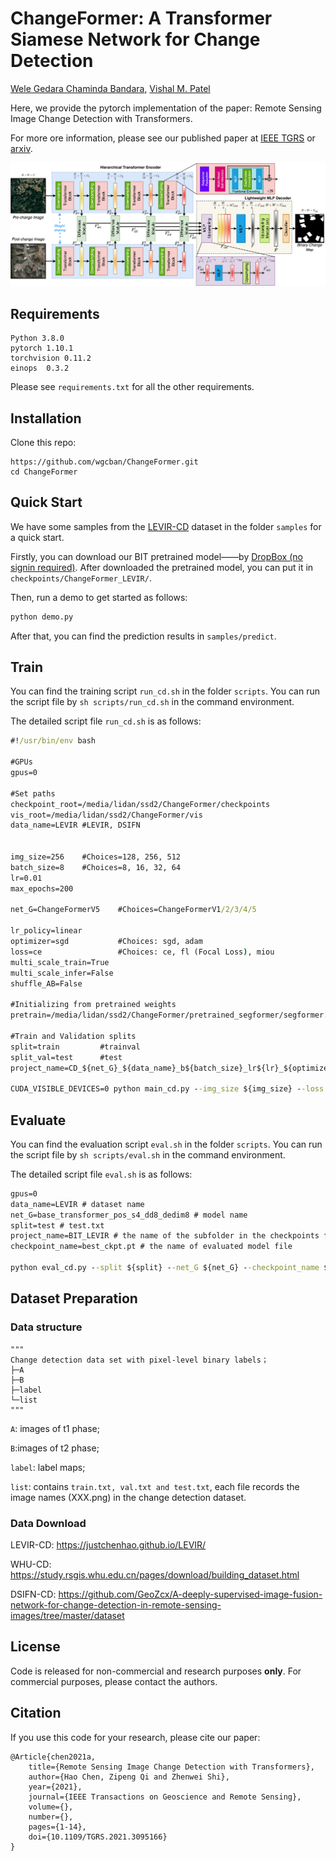 # ChangeFormer: A Transformer Siamese Network for Change Detection

[Wele Gedara Chaminda Bandara](), [Vishal M. Patel]()

Here, we provide the pytorch implementation of the paper: Remote Sensing Image Change Detection with Transformers.

For more ore information, please see our published paper at [IEEE TGRS]() or [arxiv](). 

![image-20210228153142126](./images/IGARS_ChangeFormer.jpeg)

## Requirements

```
Python 3.8.0
pytorch 1.10.1
torchvision 0.11.2
einops  0.3.2
```

Please see `requirements.txt` for all the other requirements.

## Installation

Clone this repo:

```shell
https://github.com/wgcban/ChangeFormer.git
cd ChangeFormer
```

## Quick Start

We have some samples from the [LEVIR-CD](https://justchenhao.github.io/LEVIR/) dataset in the folder `samples` for a quick start.

Firstly, you can download our BIT pretrained model——by [DropBox (no signin required)](https://www.dropbox.com/sh/iwwwv9ta1fnu6e9/AABcSRxt5PUggJPJEXGwUs4-a?dl=0). After downloaded the pretrained model, you can put it in `checkpoints/ChangeFormer_LEVIR/`.

Then, run a demo to get started as follows:

```python
python demo.py 
```

After that, you can find the prediction results in `samples/predict`.

## Train

You can find the training script `run_cd.sh` in the folder `scripts`. You can run the script file by `sh scripts/run_cd.sh` in the command environment.

The detailed script file `run_cd.sh` is as follows:

```cmd
#!/usr/bin/env bash

#GPUs
gpus=0

#Set paths
checkpoint_root=/media/lidan/ssd2/ChangeFormer/checkpoints
vis_root=/media/lidan/ssd2/ChangeFormer/vis
data_name=LEVIR #LEVIR, DSIFN


img_size=256    #Choices=128, 256, 512
batch_size=8    #Choices=8, 16, 32, 64
lr=0.01         
max_epochs=200

net_G=ChangeFormerV5    #Choices=ChangeFormerV1/2/3/4/5

lr_policy=linear
optimizer=sgd           #Choices: sgd, adam
loss=ce                 #Choices: ce, fl (Focal Loss), miou
multi_scale_train=True
multi_scale_infer=False
shuffle_AB=False

#Initializing from pretrained weights
pretrain=/media/lidan/ssd2/ChangeFormer/pretrained_segformer/segformer.b2.512x512.ade.160k.pth

#Train and Validation splits
split=train         #trainval
split_val=test      #test
project_name=CD_${net_G}_${data_name}_b${batch_size}_lr${lr}_${optimizer}_${split}_${split_val}_${max_epochs}_${lr_policy}_${loss}_multi_train_${multi_scale_train}_multi_infer_${multi_scale_infer}_shuffle_AB_${shuffle_AB}_embed_dim_${embed_dim}

CUDA_VISIBLE_DEVICES=0 python main_cd.py --img_size ${img_size} --loss ${loss} --checkpoint_root ${checkpoint_root} --vis_root ${vis_root} --lr_policy ${lr_policy} --optimizer ${optimizer} --pretrain ${pretrain} --split ${split} --split_val ${split_val} --net_G ${net_G} --multi_scale_train ${multi_scale_train} --multi_scale_infer ${multi_scale_infer} --gpu_ids ${gpus} --max_epochs ${max_epochs} --project_name ${project_name} --batch_size ${batch_size} --shuffle_AB ${shuffle_AB} --data_name ${data_name}  --lr ${lr}
```

## Evaluate

You can find the evaluation script `eval.sh` in the folder `scripts`. You can run the script file by `sh scripts/eval.sh` in the command environment.

The detailed script file `eval.sh` is as follows:

```cmd
gpus=0
data_name=LEVIR # dataset name
net_G=base_transformer_pos_s4_dd8_dedim8 # model name 
split=test # test.txt
project_name=BIT_LEVIR # the name of the subfolder in the checkpoints folder 
checkpoint_name=best_ckpt.pt # the name of evaluated model file 

python eval_cd.py --split ${split} --net_G ${net_G} --checkpoint_name ${checkpoint_name} --gpu_ids ${gpus} --project_name ${project_name} --data_name ${data_name}
```

## Dataset Preparation

### Data structure

```
"""
Change detection data set with pixel-level binary labels；
├─A
├─B
├─label
└─list
"""
```

`A`: images of t1 phase;

`B`:images of t2 phase;

`label`: label maps;

`list`: contains `train.txt, val.txt and test.txt`, each file records the image names (XXX.png) in the change detection dataset.

### Data Download 

LEVIR-CD: https://justchenhao.github.io/LEVIR/

WHU-CD: https://study.rsgis.whu.edu.cn/pages/download/building_dataset.html

DSIFN-CD: https://github.com/GeoZcx/A-deeply-supervised-image-fusion-network-for-change-detection-in-remote-sensing-images/tree/master/dataset

## License

Code is released for non-commercial and research purposes **only**. For commercial purposes, please contact the authors.

## Citation

If you use this code for your research, please cite our paper:

```
@Article{chen2021a,
    title={Remote Sensing Image Change Detection with Transformers},
    author={Hao Chen, Zipeng Qi and Zhenwei Shi},
    year={2021},
    journal={IEEE Transactions on Geoscience and Remote Sensing},
    volume={},
    number={},
    pages={1-14},
    doi={10.1109/TGRS.2021.3095166}
}
```

